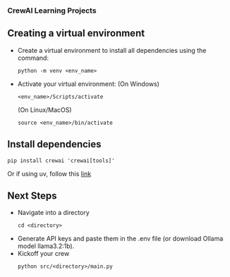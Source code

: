 ### CrewAI Learning Projects

## Creating a virtual environment
- Create a virtual environment to install all dependencies using the command:
  ```
  python -m venv <env_name>
  ```

- Activate your virtual environment:
  (On Windows)
  ```
  <env_name>/Scripts/activate
  ```
  
  (On Linux/MacOS)
  ```
  source <env_name>/bin/activate
  ```

## Install dependencies
```
pip install crewai 'crewai[tools]'
```

Or if using uv, follow this [link](https://docs.crewai.com/installation)


## Next Steps
- Navigate into a directory
  ```
  cd <directory>
  ```
- Generate API keys and paste them in the .env file (or download Ollama model llama3.2:1b).
- Kickoff your crew
  ```
  python src/<directory>/main.py
  ```
